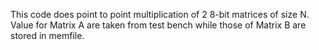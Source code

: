 This code does point to point multiplication of 2 8-bit matrices of size N.
Value for Matrix A are taken from test bench while those of Matrix B are stored in memfile.
